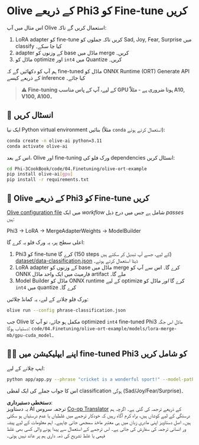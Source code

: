 <!--
CO_OP_TRANSLATOR_METADATA:
{
  "original_hash": "4164123a700fecd535d850f09506d72a",
  "translation_date": "2025-07-16T16:24:13+00:00",
  "source_file": "code/04.Finetuning/olive-ort-example/README.md",
  "language_code": "ur"
}
-->
# Olive کے ذریعے Phi3 کو Fine-tune کریں

اس مثال میں آپ Olive استعمال کریں گے تاکہ:

1. LoRA adapter کو fine-tune کریں تاکہ جملوں کو Sad, Joy, Fear, Surprise میں classify کیا جا سکے۔
1. adapter کے وزنوں کو base ماڈل میں merge کریں۔
1. ماڈل کو optimize اور `int4` میں Quantize کریں۔

ہم آپ کو دکھائیں گے کہ fine-tuned ماڈل کو ONNX Runtime (ORT) Generate API کے ذریعے کیسے inference کیا جائے۔

> **⚠️ Fine-tuning کے لیے، آپ کے پاس مناسب GPU ہونا ضروری ہے - مثلاً A10, V100, A100۔**

## 💾 انسٹال کریں

ایک نیا Python virtual environment بنائیں (مثلاً `conda` استعمال کرتے ہوئے):

```bash
conda create -n olive-ai python=3.11
conda activate olive-ai
```

اس کے بعد، Olive اور fine-tuning ورک فلو کی dependencies انسٹال کریں:

```bash
cd Phi-3CookBook/code/04.Finetuning/olive-ort-example
pip install olive-ai[gpu]
pip install -r requirements.txt
```

## 🧪 Olive کے ذریعے Phi3 کو Fine-tune کریں
[Olive configuration file](../../../../../code/04.Finetuning/olive-ort-example/phrase-classification.json) میں ایک *workflow* شامل ہے جس میں درج ذیل *passes* ہیں:

Phi3 -> LoRA -> MergeAdapterWeights -> ModelBuilder

اعلی سطح پر، یہ ورک فلو یہ کرے گا:

1. Phi3 کو fine-tune کرے گا (150 steps کے لیے، جسے آپ تبدیل کر سکتے ہیں) [dataset/data-classification.json](../../../../../code/04.Finetuning/olive-ort-example/dataset/dataset-classification.json) ڈیٹا استعمال کرتے ہوئے۔
1. LoRA adapter کے وزنوں کو base ماڈل میں merge کرے گا۔ اس سے آپ کو ONNX فارمیٹ میں ایک واحد ماڈل artifact ملے گا۔
1. Model Builder ماڈل کو ONNX runtime کے لیے optimize کرے گا *اور* ماڈل کو `int4` میں quantize کرے گا۔

ورک فلو چلانے کے لیے، یہ کمانڈ چلائیں:

```bash
olive run --config phrase-classification.json
```

جب Olive مکمل ہو جائے، تو آپ کا optimized `int4` fine-tuned Phi3 ماڈل اس جگہ دستیاب ہوگا: `code/04.Finetuning/olive-ort-example/models/lora-merge-mb/gpu-cuda_model`۔

## 🧑‍💻 اپنے ایپلیکیشن میں fine-tuned Phi3 کو شامل کریں

ایپ چلانے کے لیے:

```bash
python app/app.py --phrase "cricket is a wonderful sport!" --model-path models/lora-merge-mb/gpu-cuda_model
```

اس کا جواب جملے کی ایک لفظی classification ہوگی (Sad/Joy/Fear/Surprise)۔

**دستخطی دستبرداری**:  
یہ دستاویز AI ترجمہ سروس [Co-op Translator](https://github.com/Azure/co-op-translator) کے ذریعے ترجمہ کی گئی ہے۔ اگرچہ ہم درستگی کے لیے کوشاں ہیں، براہ کرم آگاہ رہیں کہ خودکار ترجمے میں غلطیاں یا عدم درستیاں ہو سکتی ہیں۔ اصل دستاویز اپنی مادری زبان میں ہی معتبر ماخذ سمجھی جانی چاہیے۔ اہم معلومات کے لیے پیشہ ور انسانی ترجمہ کی سفارش کی جاتی ہے۔ اس ترجمے کے استعمال سے پیدا ہونے والی کسی بھی غلط فہمی یا غلط تشریح کی ذمہ داری ہم پر عائد نہیں ہوتی۔
